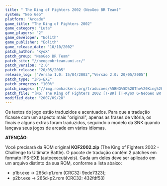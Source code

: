 ```yaml
---
title: " The King of Fighters 2002 (NeoGeo BR Team)"
system: "Neo Geo"
platform: "Arcade"
game_title: "The King of Fighters 2002"
game_category: "Luta"
game_players: "2"
game_developer: "Eolith"
game_publisher: "Eolith"
game_release_date: "10/10/2002"
patch_author: "KyoX"
patch_group: "NeoGeo BR Team"
patch_site: "//neogeobrteam.uni.cc/"
patch_version: "2.0"
patch_release: "20/05/2005"
release_log: ["Versão 1.0: 15/04/2003","Versão 2.0: 20/05/2005"]
patch_type: "IPS-EXE"
patch_progress: "100%"
patch_images: ["//img.romhackers.org/traducoes/%5BNG%5D%20The%20King%20of%20Fighters%202002%20-%20NGBRT%20-%20Logo.png","//img.romhackers.org/traducoes/%5BNG%5D%20The%20King%20of%20Fighters%202002%20-%20NGBRT%20-%201.png","//img.romhackers.org/traducoes/%5BNG%5D%20The%20King%20of%20Fighters%202002%20-%20NGBRT%20-%202.png"]
patch_file: "[NG] The King of Fighters 2002 [T-BR] [T-KyoX G-NeoGeo BR Team] [V-2.0 P-100% A-2005].zip"
modified_date: "2007/09/28"
---
```

Os textos do jogo estão traduzidos e acentuados. Para que a tradução ficasse com um aspecto mais "original", apenas as frases de vitória, os finais e alguns extras foram traduzidos, seguindo o modelo da SNK quando lançava seus jogos de arcade em vários idiomas.

<b>ATENÇÃO</b>:

Você precisará da ROM original <b>KOF2002.zip</b> (The King of Fighters 2002 - Challenge to Ultimate Battle). O pacote de tradução contém 2 patches em formato IPS-EXE (autoexecutáveis). Cada um deles deve ser aplicado em um arquivo distinto da sua ROM, conforme a lista abaixo:

- p1br.exe -> 265d-p1.rom (CRC32: 9ede7323);
- p2br.exe -> 265d-p2.rom (CRC32: 432fdf53)
